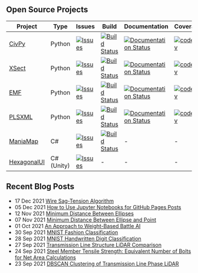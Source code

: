 ## Open Source Projects

<table>
  <thead>
    <tr>
      <th>Project</th>
      <th>Type</th>
      <th>Issues</th>
      <th>Build</th>
      <th>Documentation</th>
      <th>Coverage</th>
    </tr>
  </thead>
  <tbody>
    <tr>
      <td><a href="https://github.com/mpewsey/civpy">CivPy</a></td>
      <td>Python</td>
      <td><a href="https://github.com/mpewsey/civpy/issues"><img src="https://img.shields.io/github/issues/mpewsey/civpy?style=flat-square" alt="Issues"></a></td>
      <td><a href="https://travis-ci.com/mpewsey/civpy"><img src="https://img.shields.io/travis/mpewsey/civpy/master?style=flat-square" alt="Build Status"></a></td>
      <td><a href="https://civpy.readthedocs.io/en/latest/?badge=latest"><img src="https://readthedocs.org/projects/civpy/badge/?version=latest&amp;style=flat-square" alt="Documentation Status"></a></td>
      <td><a href="https://codecov.io/gh/mpewsey/civpy"><img src="https://img.shields.io/codecov/c/github/mpewsey/civpy?style=flat-square&amp;token=zbJbsGGSoL" alt="codecov"></a></td>
    </tr>
    <tr>
      <td><a href="https://github.com/mpewsey/xsect">XSect</a></td>
      <td>Python</td>
      <td><a href="https://github.com/mpewsey/xsect/issues"><img src="https://img.shields.io/github/issues/mpewsey/xsect?style=flat-square" alt="Issues"></a></td>
      <td><a href="https://travis-ci.com/mpewsey/xsect"><img src="https://img.shields.io/travis/mpewsey/xsect/master?style=flat-square" alt="Build Status"></a></td>
      <td><a href="https://xsect.readthedocs.io/en/latest/?badge=latest"><img src="https://readthedocs.org/projects/xsect/badge/?version=latest&amp;style=flat-square" alt="Documentation Status"></a></td>
      <td><a href="https://codecov.io/gh/mpewsey/xsect"><img src="https://img.shields.io/codecov/c/github/mpewsey/xsect?style=flat-square&amp;token=zbJbsGGSoL" alt="codecov"></a></td>
    </tr>
    <tr>
      <td><a href="https://github.com/mpewsey/emf">EMF</a></td>
      <td>Python</td>
      <td><a href="https://github.com/mpewsey/emf/issues"><img src="https://img.shields.io/github/issues/mpewsey/emf?style=flat-square" alt="Issues"></a></td>
      <td><a href="https://travis-ci.com/mpewsey/emf"><img src="https://img.shields.io/travis/mpewsey/emf/master?style=flat-square" alt="Build Status"></a></td>
      <td><a href="https://emf.readthedocs.io/en/latest/?badge=latest"><img src="https://readthedocs.org/projects/emf/badge/?version=latest&amp;style=flat-square" alt="Documentation Status"></a></td>
      <td><a href="https://codecov.io/gh/mpewsey/emf"><img src="https://img.shields.io/codecov/c/github/mpewsey/emf?style=flat-square&amp;token=zbJbsGGSoL" alt="codecov"></a></td>
    </tr>
    <tr>
      <td><a href="https://github.com/mpewsey/plsxml">PLSXML</a></td>
      <td>Python</td>
      <td><a href="https://github.com/mpewsey/plsxml/issues"><img src="https://img.shields.io/github/issues/mpewsey/plsxml?style=flat-square" alt="Issues"></a></td>
      <td><a href="https://travis-ci.com/mpewsey/plsxml"><img src="https://img.shields.io/travis/mpewsey/plsxml/master?style=flat-square" alt="Build Status"></a></td>
      <td><a href="https://plsxml.readthedocs.io/en/latest/?badge=latest"><img src="https://readthedocs.org/projects/plsxml/badge/?version=latest&amp;style=flat-square" alt="Documentation Status"></a></td>
      <td><a href="https://codecov.io/gh/mpewsey/plsxml"><img src="https://img.shields.io/codecov/c/github/mpewsey/plsxml?style=flat-square&amp;token=zbJbsGGSoL" alt="codecov"></a></td>
    </tr>
    <tr>
      <td><a href="https://github.com/mpewsey/ManiaMap">ManiaMap</a></td>
      <td>C#</td>
      <td><a href="https://github.com/mpewsey/ManiaMap/issues"><img src="https://img.shields.io/github/issues/mpewsey/ManiaMap?style=flat-square" alt="Issues"></a></td>
      <td><a href="https://actions-badge.atrox.dev/mpewsey/ManiaMap/goto?ref=main"><img alt="Build Status" src="https://img.shields.io/endpoint.svg?url=https%3A%2F%2Factions-badge.atrox.dev%2Fmpewsey%2FManiaMap%2Fbadge%3Fref%3Dmain&style=flat-square&logo=none&label=build" /></a></td>
      <td>-</td>
      <td>-</td>
    </tr>
    <tr>
      <td><a href="https://github.com/mpewsey/HexagonalUI">HexagonalUI</a></td>
      <td>C# (Unity)</td>
      <td><a href="https://github.com/mpewsey/HexagonalUI/issues"><img src="https://img.shields.io/github/issues/mpewsey/HexagonalUI?style=flat-square" alt="Issues"></a></td>
      <td>-</td>
      <td>-</td>
      <td>-</td>
    </tr>
  </tbody>
</table>

## Recent Blog Posts

* 17 Dec 2021 [Wire Sag-Tension Algorithm](https://mpewsey.github.io/2021/12/17/sag-tension-algorithm.html)
* 05 Dec 2021 [How to Use Jupyter Notebooks for GitHub Pages Posts](https://mpewsey.github.io/2021/12/05/converting-jupyter-notebooks-to-github-pages-posts.html)
* 12 Nov 2021 [Minimum Distance Between Ellipses](https://mpewsey.github.io/2021/11/12/minimum-distance-between-ellipses.html)
* 07 Nov 2021 [Minimum Distance Between Ellipse and Point](https://mpewsey.github.io/2021/11/07/minimum-distance-between-ellipse-and-point.html)
* 01 Oct 2021 [An Approach to Weight-Based Battle AI](https://mpewsey.github.io/2021/10/01/weight-based-battle-ai.html)
* 30 Sep 2021 [MNIST Fashion Classification](https://mpewsey.github.io/2021/09/30/mnist-fashion-classification.html)
* 28 Sep 2021 [MNIST Handwritten Digit Classification](https://mpewsey.github.io/2021/09/28/mnist-handwritten-digit-classification.html)
* 27 Sep 2021 [Transmission Line Structure LiDAR Comparison](https://mpewsey.github.io/2021/09/27/transmission-line-structure-lidar-comparison.html)
* 24 Sep 2021 [Steel Member Tensile Strength: Equivalent Number of Bolts for Net Area Calculations](https://mpewsey.github.io/2021/09/24/steel-member-tensile-strength-equivalent-number-of-bolts.html)
* 23 Sep 2021 [DBSCAN Clustering of Transmission Line Phase LiDAR](https://mpewsey.github.io/2021/09/23/dbscan-clustering-of-transmission-line-phase-lidar.html)